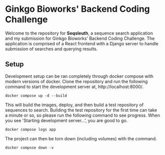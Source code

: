 # Ginkgo Bioworks' Backend Coding Challenge

Welcome to the repository for **Seqsleuth**, a sequence search application and my submission
for Ginkgo Bioworks' Backend Coding Challenge. The application is comprised of a React frontend
with a Django server to handle submission of searches and querying results.

## Setup

Development setup can be ran completely through docker compose with modern versions of docker.
Clone the repository and run the following command to start the development server at,
http://localhost:8000/.

```
docker compose up -d --build
```

This will build the images, deploy, and then build a test repository of sequences to search.
Building the test repository for the first time can take a minute or so, so please run the
following command to see progress. When you see 'Starting development server...', you are
good to go.

```
docker compose logs app
```

The project can then be torn down (including volumes) with the command.

```
docker compose down -v
```
